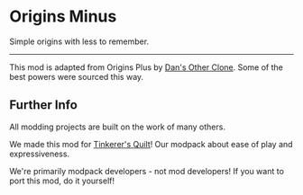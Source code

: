 # Origins Minus

Simple origins with less to remember.

---

This mod is adapted from Origins Plus by [Dan's Other Clone](https://www.youtube.com/c/DansOtherClone/videos). Some of the best powers were sourced this way.

## Further Info

All modding projects are built on the work of many others.

We made this mod for [Tinkerer's Quilt](https://modrinth.com/modpack/tinkerers-quilt)! Our modpack about ease of play and expressiveness.

We're primarily modpack developers - not mod developers! If you want to port this mod, do it yourself!
